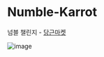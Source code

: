 # Numble-Karrot
<div>
  넘블 챌린지 - <a href='ttp://54.180.83.222:8080/'>당근마켓</a>
</div>


![image](https://user-images.githubusercontent.com/53372971/153955817-2a17751a-11ef-4ed6-820b-9c1de06d6986.png)
